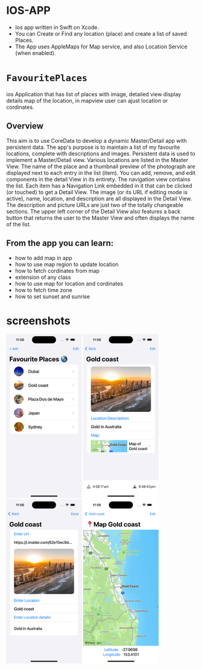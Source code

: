 # IOS-APP
- Ios app written in Swift on Xcode. 
- You can Create or Find any location (place) and create a list of saved Places.
- The App uses AppleMaps for Map service, and also Location Service (when enabled).

# ``FavouritePlaces``

ios Application that has list of places with image, detailed view display details map of the location, in mapview user can ajust location or cordinates. 

## Overview

This aim is to use CoreData to develop a dynamic Master/Detail app with persistent data.  The app's purpose is to maintain a list of my favourite locations, complete with descriptions and images. Persistent data is used to implement a Master/Detail view. Various locations are listed in the Master View.  The name of the place and a thumbnail preview of the photograph are displayed next to each entry in the list (item). You can add, remove, and edit components in the detail View in its entirety. The navigation view contains the list. Each item has a Navigation Link embedded in it that can be clicked (or touched) to get a Detail View. The image (or its URL if editing mode is active), name, location, and description are all displayed in the Detail View.  The description and picture URLs are just two of the totally changeable sections.  The upper left corner of the Detail View also features a back button that returns the user to the Master View and often displays the name of the list.

## From the app you can learn:
- how to add map in app
- how to use map region to update location
- how to fetch cordinates from map
- extension of any class
- how to use map for location and cordinates
- how to fetch time zone 
- how to set sunset and sunrise


# screenshots 
<div align="left">
    <img src="/screenshots/img1.png" width="200px"</img>
    <img src="/screenshots/img2.png" width="200px"</img>
    <img src="/screenshots/img3.png" width="200px"</img>
    <img src="/screenshots/img4.png" width="200px"</img>
</div>
